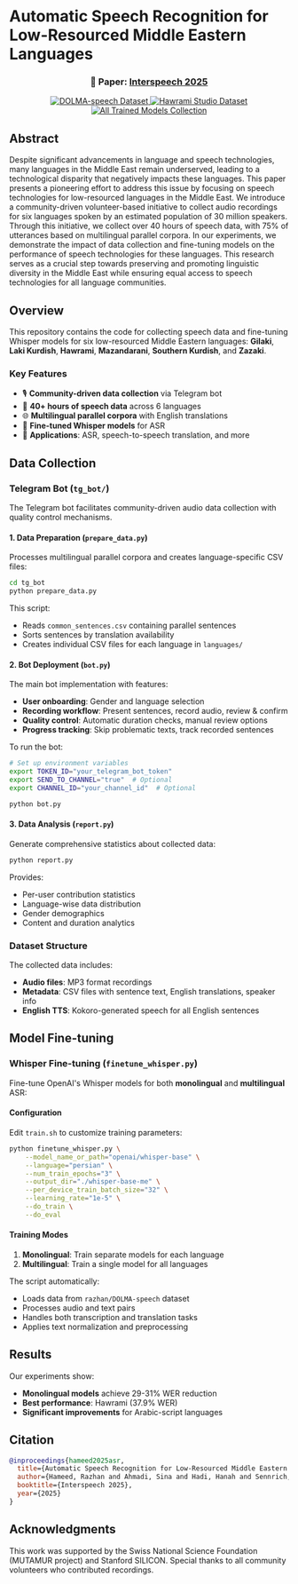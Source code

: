 # Automatic Speech Recognition for Low-Resourced Middle Eastern Languages

<div align="center">
  
  <h3>📄 Paper: <a href="[PAPER_LINK_PLACEHOLDER]">Interspeech 2025</a></h3>
  
  <p>
    <a href="https://huggingface.co/datasets/razhan/DOLMA-speech">
      <img src="https://img.shields.io/badge/🤗%20Dataset-DOLMA--speech-blue" alt="DOLMA-speech Dataset">
    </a>
    <a href="https://huggingface.co/datasets/razhan/hawrami_speech">
      <img src="https://img.shields.io/badge/🤗%20Dataset-Hawrami%20Studio-green" alt="Hawrami Studio Dataset">
    </a>
    <a href="https://huggingface.co/collections/razhan/dolma-asr-models-686d7c2f95e8b3d776ec2d31">
      <img src="https://img.shields.io/badge/🤗%20Models-DOLMA%20ASR%20Collection-purple" alt="All Trained Models Collection">
    </a>
  </p>
  
</div>

## Abstract

Despite significant advancements in language and speech technologies, many languages in the Middle East remain underserved, leading to a technological disparity that negatively impacts these languages. This paper presents a pioneering effort to address this issue by focusing on speech technologies for low-resourced languages in the Middle East. We introduce a community-driven volunteer-based initiative to collect audio recordings for six languages spoken by an estimated population of 30 million speakers. Through this initiative, we collect over 40 hours of speech data, with 75% of utterances based on multilingual parallel corpora. In our experiments, we demonstrate the impact of data collection and fine-tuning models on the performance of speech technologies for these languages. This research serves as a crucial step towards preserving and promoting linguistic diversity in the Middle East while ensuring equal access to speech technologies for all language communities.

## Overview

This repository contains the code for collecting speech data and fine-tuning Whisper models for six low-resourced Middle Eastern languages: **Gilaki**, **Laki Kurdish**, **Hawrami**, **Mazandarani**, **Southern Kurdish**, and **Zazaki**.

### Key Features
- 🎙️ **Community-driven data collection** via Telegram bot
- 🎯 **40+ hours of speech data** across 6 languages
- 🌐 **Multilingual parallel corpora** with English translations
- 🚀 **Fine-tuned Whisper models** for ASR
- 💬 **Applications**: ASR, speech-to-speech translation, and more

## Data Collection

### Telegram Bot (`tg_bot/`)

The Telegram bot facilitates community-driven audio data collection with quality control mechanisms.

#### 1. Data Preparation (`prepare_data.py`)
Processes multilingual parallel corpora and creates language-specific CSV files:
```bash
cd tg_bot
python prepare_data.py
```
This script:
- Reads `common_sentences.csv` containing parallel sentences
- Sorts sentences by translation availability
- Creates individual CSV files for each language in `languages/`

#### 2. Bot Deployment (`bot.py`)
The main bot implementation with features:
- **User onboarding**: Gender and language selection
- **Recording workflow**: Present sentences, record audio, review & confirm
- **Quality control**: Automatic duration checks, manual review options
- **Progress tracking**: Skip problematic texts, track recorded sentences

To run the bot:
```bash
# Set up environment variables
export TOKEN_ID="your_telegram_bot_token"
export SEND_TO_CHANNEL="true"  # Optional
export CHANNEL_ID="your_channel_id"  # Optional

python bot.py
```

#### 3. Data Analysis (`report.py`)
Generate comprehensive statistics about collected data:
```bash
python report.py
```
Provides:
- Per-user contribution statistics
- Language-wise data distribution
- Gender demographics
- Content and duration analytics

### Dataset Structure

The collected data includes:
- **Audio files**: MP3 format recordings
- **Metadata**: CSV files with sentence text, English translations, speaker info
- **English TTS**: Kokoro-generated speech for all English sentences

## Model Fine-tuning

### Whisper Fine-tuning (`finetune_whisper.py`)

Fine-tune OpenAI's Whisper models for both **monolingual** and **multilingual** ASR:

#### Configuration
Edit `train.sh` to customize training parameters:
```bash
python finetune_whisper.py \
    --model_name_or_path="openai/whisper-base" \
    --language="persian" \
    --num_train_epochs="3" \
    --output_dir="./whisper-base-me" \
    --per_device_train_batch_size="32" \
    --learning_rate="1e-5" \
    --do_train \
    --do_eval
```

#### Training Modes
1. **Monolingual**: Train separate models for each language
2. **Multilingual**: Train a single model for all languages

The script automatically:
- Loads data from `razhan/DOLMA-speech` dataset
- Processes audio and text pairs
- Handles both transcription and translation tasks
- Applies text normalization and preprocessing

## Results

Our experiments show:
- **Monolingual models** achieve 29-31% WER reduction
- **Best performance**: Hawrami (37.9% WER)
- **Significant improvements** for Arabic-script languages

## Citation

```bibtex
@inproceedings{hameed2025asr,
  title={Automatic Speech Recognition for Low-Resourced Middle Eastern Languages},
  author={Hameed, Razhan and Ahmadi, Sina and Hadi, Hanah and Sennrich, Rico},
  booktitle={Interspeech 2025},
  year={2025}
}
```

## Acknowledgments

This work was supported by the Swiss National Science Foundation (MUTAMUR project) and Stanford SILICON. Special thanks to all community volunteers who contributed recordings.
